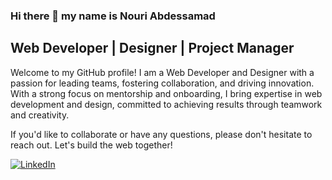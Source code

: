 ### Hi there 👋 my name is Nouri Abdessamad

## Web Developer | Designer | Project Manager

Welcome to my GitHub profile! I am a Web Developer and Designer with a passion for leading teams, fostering collaboration, and driving innovation. With a strong focus on mentorship and onboarding, I bring expertise in web development and design, committed to achieving results through teamwork and creativity.

If you'd like to collaborate or have any questions, please don't hesitate to reach out. Let's build the web together!

[![LinkedIn](https://img.shields.io/badge/LinkedIn-Connect%20with%20Me-blue)](https://www.linkedin.com/in/abdessamad-nouri/)



